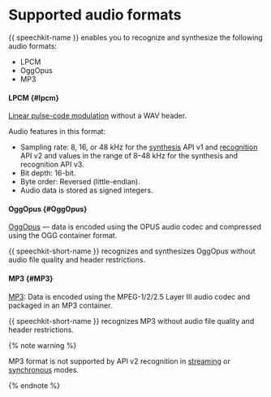 # Supported audio formats

{{ speechkit-name }} enables you to recognize and synthesize the following audio formats:
* LPCM
* OggOpus
* MP3

#### LPCM {#lpcm}

[Linear pulse-code modulation](https://en.wikipedia.org/wiki/Pulse-code_modulation) without a WAV header.

Audio features in this format:
* Sampling rate: 8, 16, or 48 kHz for the [synthesis](tts/index.md) API v1 and [recognition](stt/index.md) API v2 and values in the range of 8–48 kHz for the synthesis and recognition API v3.
* Bit depth: 16-bit.
* Byte order: Reversed (little-endian).
* Audio data is stored as signed integers.

#### OggOpus {#OggOpus}

[OggOpus](https://wiki.xiph.org/OggOpus) — data is encoded using the OPUS audio codec and compressed using the OGG container format.

{{ speechkit-short-name }} recognizes and synthesizes OggOpus without audio file quality and header restrictions.

#### MP3 {#MP3}

[MP3](https://en.wikipedia.org/wiki/MP3): Data is encoded using the MPEG-1/2/2.5 Layer III audio codec and packaged in an MP3 container.

{{ speechkit-short-name }} recognizes MP3 without audio file quality and header restrictions.


{% note warning %}

MP3 format is not supported by API v2 recognition in [streaming](./stt/api/streaming-api.md) or [synchronous](./stt/api/request-api.md) modes.

{% endnote %}

